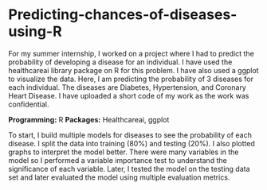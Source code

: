 # Predicting-chances-of-diseases-using-R

For my summer internship, I worked on a project where I had to predict the probability of developing a disease for an individual. I have used the healthcareai library package on R for this problem. I have also used a ggplot to visualize the data. Here, I am predicting the probability of 3 diseases for each individual. The diseases are Diabetes, Hypertension, and Coronary Heart Disease. I have uploaded a short code of my work as the work was confidential.

**Programming:** R
**Packages:** Healthcareai, ggplot

To start, I build multiple models for diseases to see the probability of each disease. I split the data into training (80%) and testing (20%). I also plotted graphs to interpret the model better. There were many variables in the model so I performed a variable importance test to understand the significance of each variable. Later, I tested the model on the testing data set and later evaluated the model using multiple evaluation metrics.
